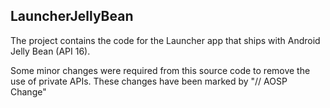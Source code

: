 ## LauncherJellyBean ##

The project contains the code for the Launcher app that ships with Android Jelly Bean (API 16).

Some minor changes were required from this source code to remove the use of private APIs. These changes have been marked by "// AOSP Change"




